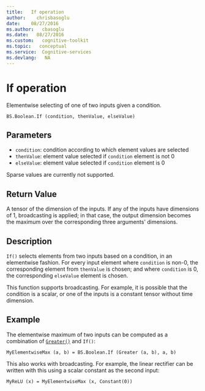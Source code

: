 ```yaml
---
title:   If operation
author:    chrisbasoglu
date:    08/27/2016
ms.author:   cbasoglu
ms.date:   08/27/2016
ms.custom:   cognitive-toolkit
ms.topic:   conceptual
ms.service:  Cognitive-services
ms.devlang:   NA
---
```


# If operation

Elementwise selecting of one of two inputs given a condition.

    BS.Boolean.If (condition, thenValue, elseValue)

## Parameters

* `condition`: condition according to which element values are selected
* `thenValue`: element value selected if `condition` element is not 0
* `elseValue`: element value selected if `condition` element is 0

Sparse values are currently not supported.

## Return Value

A tensor of the dimension of the inputs. If any of the inputs have dimensions of 1,
broadcasting is applied; in that case, the output dimension becomes the maximum over the corresponding three arguments' dimensions.

## Description

`If()` selects elements from two inputs based on a condition, in an elementwise fashion.
For every input element where `condition` is non-0, the corresponding element from `thenValue`
is chosen; and where `condition` is 0, the corresponding `elseValue` element is chosen.

This function supports broadcasting. For example, it is possible that the condition
is a scalar, or one of the inputs is a constant tensor without time dimension.

## Example
The elementwise maximum of two inputs can be computed as a combination of [`Greater()`](./Binary-Operations.md) and `If()`:

    MyElementwiseMax (a, b) = BS.Boolean.If (Greater (a, b), a, b)

This also works with broadcasting. For example, the linear rectifier can be written with this using
a scalar constant as the second input:

    MyReLU (x) = MyElementwiseMax (x, Constant(0))
